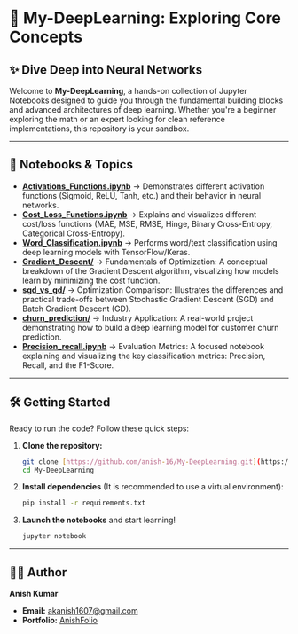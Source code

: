 # 🧠 My-DeepLearning: Exploring Core Concepts

## ✨ Dive Deep into Neural Networks

Welcome to **My-DeepLearning**, a hands-on collection of Jupyter Notebooks designed to guide you through the fundamental building blocks and advanced architectures of deep learning. Whether you're a beginner exploring the math or an expert looking for clean reference implementations, this repository is your sandbox.

---

## 📂 Notebooks & Topics
- [**Activations_Functions.ipynb**](./Activations_Functions.ipynb) → Demonstrates different activation functions (Sigmoid, ReLU, Tanh, etc.) and their behavior in neural networks.
- [**Cost_Loss_Functions.ipynb**](./Cost_Loss_Functions.ipynb) → Explains and visualizes different cost/loss functions (MAE, MSE, RMSE, Hinge, Binary Cross-Entropy, Categorical Cross-Entropy).
- [**Word_Classification.ipynb**](./Word_Classification.ipynb) → Performs word/text classification using deep learning models with TensorFlow/Keras.
- [**Gradient_Descent/**](./Gradient_Descent) → Fundamentals of Optimization: A conceptual breakdown of the Gradient Descent algorithm, visualizing how models learn by minimizing the cost function.
- [**sgd_vs_gd/**](./sgd_vs_gd) → Optimization Comparison: Illustrates the differences and practical trade-offs between Stochastic Gradient Descent (SGD) and Batch Gradient Descent (GD).
- [**churn_prediction/**](./churn_prediction) → Industry Application: A real-world project demonstrating how to build a deep learning model for customer churn prediction.
- [**Precision_recall.ipynb**](./Precision_recall.ipynb) → Evaluation Metrics: A focused notebook explaining and visualizing the key classification metrics: Precision, Recall, and the F1-Score.

---

## 🛠️ Getting Started

Ready to run the code? Follow these quick steps:

1.  **Clone the repository:**
    ```bash
    git clone [https://github.com/anish-16/My-DeepLearning.git](https://github.com/anish-16/My-DeepLearning.git)
    cd My-DeepLearning
    ```
2.  **Install dependencies** (It is recommended to use a virtual environment):
    ```bash
    pip install -r requirements.txt
    ```
3.  **Launch the notebooks** and start learning!
    ```bash
    jupyter notebook
    ```

---

## 🙋‍♂️ Author
**Anish Kumar**
* **Email:** akanish1607@gmail.com
* **Portfolio:** [AnishFolio](https://anish-16.github.io/AnishFolio/)
